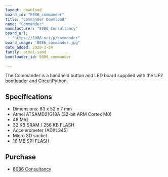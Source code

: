 ```yaml
---
layout: download
board_id: "8086_commander"
title: "Commander Download"
name: "Commander"
manufacturer: "8086 Consultancy"
board_url:
 - "https://8086.net/p/commander"
board_image: "8086_commander.jpg"
date_added: 2020-3-24
family: atmel-samd
bootloader_id: 8086_commander

---
```


The Commander is a handheld button and LED board supplied with the UF2 bootloader and CircuitPython.

## Specifications

  - Dimensions: 83 x 52 x 7 mm
  - Atmel ATSAMD21G18A (32-bit ARM Cortex M0)
  - 48 Mhz
  - 32 KB SRAM / 256 KB FLASH
  - Accelerometer (ADXL345)
  - Micro SD socket
  - 16 MB SPI FLASH

## Purchase
* [8086 Consultancy](https://www.tindie.com/products/8086net/commander/)

